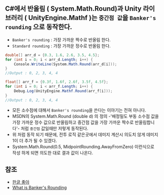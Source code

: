 ## C#에서 반올림 ( System.Math.Round)과 Unity 라이브러리 ( UnityEngine.Mathf )는 `중간점 값`을 `Banker's rounding` 으로 동작한다.

* `Banker's rounding` : 가장 가까운 짝수로 반올림 한다.
* `Standard rounding` : 가장 가까운 정수로 반올림 한다.

```cs
double[] arr_d = {0.3, 1.6, 2.6, 3.5, 4.5};           
for (int i = 0; i < arr_d.Length; i++) {
    Console.WriteLine(System.Math.Round(arr_d[i]));
}
//Output : 0, 2, 3, 4, 4

float[] arr_f = {0.3f, 1.6f, 2.6f, 3.5f, 4.5f};           
for (int i = 0; i < arr_f.Length; i++) {
    Debug.Log(UnityEngine.Mathf.Round(arr_f[i]));
}
//Output : 0, 2, 3, 4, 4
```

* 모든 소수점에 대해서 `Banker's rounding`을 쓴다는 이야기는 전혀 아니다.
* MSDN의 System.Math.Round (double d) 의 정의 -'배정밀도 부동 소수점 값을 가장 가까운 정수 값으로 반올림하고 중간점 값을 가장 가까운 짝수로 반올림합니다'- 처럼 `중간점` 값일때만 저렇게 동작된다.
* 위 처럼 동작 되기 때문에, 전투 로직 같은곳에서 데미지 계산시 의도치 않게 데미지 1이 더 추가 될 수 있겠다.
* System.Math.Round(0.5, MidpointRounding.AwayFromZero) 이런식으로 작성 하게 되면 의도한 대로 결과 값이 나온다.

## 참조

* [한글 좋아](http://rapapa.net/?p=3503)
* [What is Banker's Rounding](http://www.xbeat.net/vbspeed/i_BankersRounding.htm)